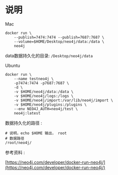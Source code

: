 # 说明 

Mac

```
docker run \
    --publish=7474:7474 --publish=7687:7687 \
    --volume=$HOME/Desktop/neo4j/data:/data \
    neo4j
```

data数据持久化的目录: ```/Desktop/neo4j/data```

Ubuntu

```
docker run \
    --name testneo4j \
    -p7474:7474 -p7687:7687 \
    -d \
    -v $HOME/neo4j/data:/data \
    -v $HOME/neo4j/logs:/logs \
    -v $HOME/neo4j/import:/var/lib/neo4j/import \
    -v $HOME/neo4j/plugins:/plugins \
    --env NEO4J_AUTH=neo4j/test \
    neo4j:latest
```

数据持久化的路径 :


```
# 说明，echo $HOME 输出， root
# 数据路径
/root/neo4j/
```

参考资料 :

[https://neo4j.com/developer/docker-run-neo4j/](https://neo4j.com/developer/docker-run-neo4j/)
